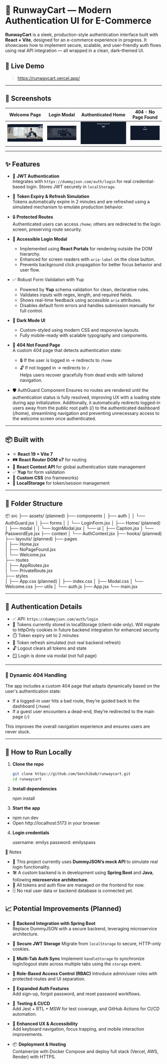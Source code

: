 # 🛒 RunwayCart — Modern Authentication UI for E-Commerce


**RunwayCart** is a sleek, production-style authentication interface built with **React + Vite**, designed for an e-commerce experience in progress. It showcases how to implement secure, scalable, and user-friendly auth flows using real API integration — all wrapped in a clean, dark-themed UI.


## 🚀 Live Demo
 
> https://runwaycart.vercel.app/


---

## 📸 Screenshots

| Welcome Page                                 | Login Modal                                         | Authenticated Home                     | 404 - No Page Found                 |
|----------------------------------------------|-----------------------------------------------------|----------------------------------------|-------------------------------------|
| ![Welcome](./public/screenshots/welcome.png) | ![Login Modal](./public/screenshots/loginModal.png) | ![Home](./public/screenshots/home.png) |![404](./public/screenshots/404.png) |

---


## ✨ Features

- 🔐 **JWT Authentication**  
    Integrates with `https://dummyjson.com/auth/login` for real credential-based login. Stores JWT securely in `localStorage`.
  
- 🔄 **Token Expiry & Refresh Simulation**  
    Tokens automatically expire in 2 minutes and are refreshed using a simulated mechanism to emulate production behavior.

- 🔒 **Protected Routes**  
    Authenticated users can access `/home`; others are redirected to the login screen, preserving route security.

- 🧠 **Accessible Login Modal**  
  - Implemented using **React Portals** for rendering outside the DOM hierarchy.
  - Enhanced for screen readers with `aria-label` on the close button.
  - Prevents background click propagation for better focus behavior and user flow.

- ✅ Robust Form Validation with Yup
  - Powered by **Yup** schema validation for clean, declarative rules.
  - Validates inputs with regex, length, and required fields.
  - Shows real-time feedback using accessible `aria` attributes.
  - Disables default form errors and handles submission manually for full control.

- 🌙 **Dark Mode UI**  
  - Custom-styled using modern CSS and responsive layouts.
  - Fully mobile-ready with scalable typography and components.

- 🚧 **404 Not Found Page**  
    A custom 404 page that detects authentication state:  
  - 🔒 If the user is logged in → redirects to `/home`  
  - 🔓 If not logged in → redirects to `/`  
    Helps users recover gracefully from dead ends with tailored navigation.

- 🛡️ AuthGuard Component
    Ensures no routes are rendered until the authentication status is fully resolved,
    improving UX with a loading state during app initialization.
    Additionally, it automatically redirects logged-in users away from the public root path (/) to the authenticated dashboard (/home), streamlining navigation and preventing unnecessary access to the welcome screen once authenticated.


---

## 📦 Built with

  - ⚛️ **React 19 + Vite 7**  
  - 🛤️ **React Router DOM v7** for routing  
  - 🧠 **React Context API** for global authentication state management  
  - ✅ **Yup** for form validation 
  - 🎨 **Custom CSS** (no frameworks)      
  - 💾 **LocalStorage** for token/session management   

---

## 📂 Folder Structure

📦 src
├── assets/           (planned)
├── components
│   ├── auth
│   │   └── AuthGuard.jsx
│   ├── forms
│   │   └── LoginForm.jsx
│   ├── Home/         (planned)
│   ├── modal
│   │   └── loginModal.jsx
│   └── ui
│       ├── Caption.jsx
│       └── PasswordEye.jsx
├── context
│   └── AuthContext.jsx
├── hooks/            (planned)
├── layouts/          (planned)
├── pages                     
│   ├── Home.jsx              
│   ├── NoPageFound.jsx       
│   └── Welcome.jsx           
├── routes                    
│   ├── AppRoutes.jsx         
│   └── PrivateRoute.jsx      
├── styles                    
│   ├── App.css       (planned)
│   ├── index.css
│   ├── Modal.css
│   └── Welcome.css
├── utils
│   └── auth.js
├── App.jsx
└── main.jsx

---

## 🔐 Authentication Details

  - ✅ API: `https://dummyjson.com/auth/login`
  - 🔐 Tokens currently stored in localStorage (client-side only). Will migrate to httpOnly cookies in future backend integration for enhanced security
  - ⏱️ Token expiry set to 2 minutes
  - 🔁 Token refresh simulated (not real backend refresh) 
  - 🔓 Logout clears all tokens and state
  - 🪟 Login is done via modal (not full page)

---

### 🧭 Dynamic 404 Handling

The app includes a custom 404 page that adapts dynamically based on the user's authentication state:
    
- If a logged-in user hits a bad route, they’re guided back to the dashboard (`/home`)
- If a guest user encounters a dead-end, they’re redirected to the main page (`/`)
  
This improves the overall navigation experience and ensures users are never stuck.

---

## 🧪 How to Run Locally


1. **Clone the repo**
   ```bash
   git clone https://github.com/Senchibab/runwaycart.git
   cd runwaycart
   ```

2. **Install dependencies**

    npm install

3. **Start the app**

  - npm run dev
  - Open http://localhost:5173 in your browser

4. **Login credentials**

    username: emilys
    password: emilyspass


📌 Notes

  - 🧪 This project currently uses **DummyJSON’s mock API** to simulate real login functionality.
  - 🛠️ A custom backend is in development using **Spring Boot** and **Java**, following **microservice architecture**.
  - 🔐 All tokens and auth flow are managed on the frontend for now.
  - 🗄️ No real user data or backend database is connected yet.


## 📈 Potential Improvements (Planned)

- 🔧 **Backend Integration with Spring Boot**  
  Replace DummyJSON with a secure backend, leveraging microservice architecture.

 - 🔐 **Secure JWT Storage**
      Migrate from `localStorage` to secure, HTTP-only cookies.

 - 🔄 **Multi-Tab Auth Sync**
      Implement `handleStorage` to synchronize login/logout state across multiple tabs using the `storage` event.

 - 🛂 **Role-Based Access Control (RBAC)**
      Introduce admin/user roles with protected routes and UI separation.

 - 🧩 **Expanded Auth Features**  
      Add sign-up, forgot password, and reset password workflows.

 - 🧪 **Testing & CI/CD**  
      Add Jest + RTL + MSW for test coverage, and GitHub Actions for CI/CD automation.

 - 📱 **Enhanced UX & Accessibility**  
      Add keyboard navigation, focus trapping, and mobile interaction improvements.

 - 📦 **Deployment & Hosting**  
      Containerize with Docker Compose and deploy full stack (Vercel, AWS, Render) with HTTPS.